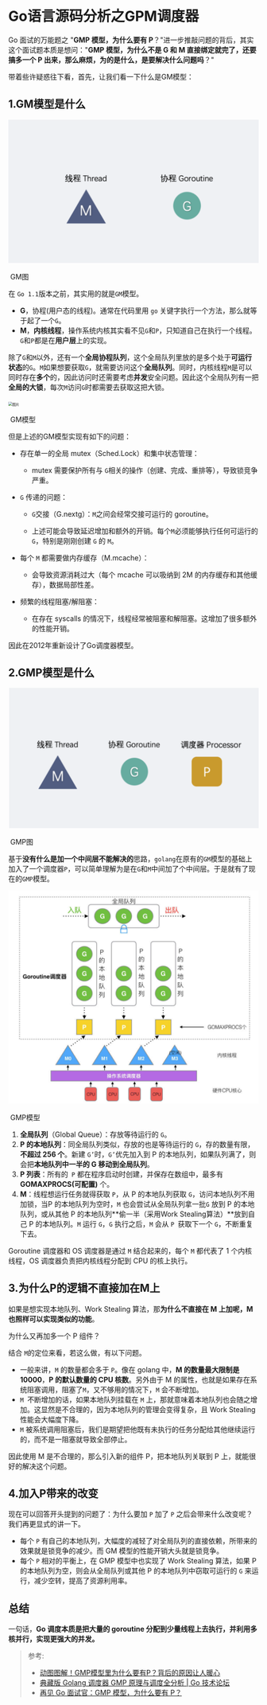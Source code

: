 # Go语言源码分析之GPM调度器

Go 面试的万能题之 "**GMP 模型，为什么要有 P**？"进一步推敲问题的背后，其实这个面试题本质是想问："**GMP 模型，为什么不是 G 和 M 直接绑定就完了，还要搞多一个 P 出来，那么麻烦，为的是什么，是要解决什么问题吗**？"

带着些许疑惑往下看，首先，让我们看一下什么是GM模型：

## 1.GM模型是什么

<img src="https://raw.githubusercontent.com/zmk-c/blogImages/master/img/20210512164910.png" alt="image-20210512164910647" style="zoom:50%;" />

​																													GM图

在 `Go 1.1`版本之前，其实用的就是`GM`模型。

- **G**，协程(用户态的线程)。通常在代码里用  `go` 关键字执行一个方法，那么就等于起了一个`G`。
- **M**，**内核线程**，操作系统内核其实看不见`G`和`P`，只知道自己在执行一个线程。`G`和`P`都是在**用户层**上的实现。

除了`G`和`M`以外，还有一个**全局协程队列**，这个全局队列里放的是多个处于**可运行状态**的`G`。`M`如果想要获取`G`，就需要访问这个**全局队列**。同时，内核线程`M`是可以同时存在**多个**的，因此访问时还需要考虑**并发**安全问题。因此这个全局队列有一把**全局的大锁**，每次`M`访问`G`时都需要去获取这把大锁。

<img src="https://mmbiz.qpic.cn/mmbiz_gif/FmVWPHrDdnnCNicPFSO8UrVpOetibsuuG23P8oL2pcUicqVKNCIMAakX36ib5CLZFjUcHeVmmdtyq31jQOMOfl4lUw/640?wx_fmt=gif&tp=webp&wxfrom=5&wx_lazy=1" alt="图片" style="zoom:50%;" />

​																														GM模型

但是上述的GM模型实现有如下的问题：

- 存在单一的全局 mutex（Sched.Lock）和集中状态管理：

  - mutex 需要保护所有与 `G`相关的操作（创建、完成、重排等），导致锁竞争严重。

- `G` 传递的问题：

  - `G`交接（G.nextg）：`M`之间会经常交接可运行的 goroutine。

  - 上述可能会导致延迟增加和额外的开销。每个` M `必须能够执行任何可运行的` G`，特别是刚刚创建 `G` 的 `M`。

- 每个 `M` 都需要做内存缓存（M.mcache）：

  - 会导致资源消耗过大（每个 mcache 可以吸纳到 2M 的内存缓存和其他缓存），数据局部性差。

- 频繁的线程阻塞/解阻塞：

  - 在存在 syscalls 的情况下，线程经常被阻塞和解阻塞。这增加了很多额外的性能开销。


因此在2012年重新设计了Go调度器模型。

## 2.GMP模型是什么

<img src="https://raw.githubusercontent.com/zmk-c/blogImages/master/img/20210512164931.png" alt="image-20210512164931081" style="zoom:50%;" />

​																														GMP图

基于**没有什么是加一个中间层不能解决的**思路，`golang`在原有的`GM`模型的基础上加入了一个调度器`P`，可以简单理解为是在`G`和`M`中间加了个中间层。于是就有了现在的`GMP`模型。

<img src="https://raw.githubusercontent.com/zmk-c/blogImages/master/img/20210512164949.png" alt="image-20210512164949073" style="zoom:50%;" />

​																									GMP模型

1. **全局队列**（Global Queue）：存放等待运行的 `G`。
2. **P 的本地队列**：同全局队列类似，存放的也是等待运行的 `G`，存的数量有限，**不超过 256 个**。新建 `G’`时，`G’`优先加入到 P 的本地队列，如果队列满了，则会把**本地队列中一半的 G 移动到全局队列**。
3. **P 列表**：所有的` P` 都在程序启动时创建，并保存在数组中，最多有 **GOMAXPROCS(可配置)** 个。
4. **M**：线程想运行任务就得获取 `P`，从 P 的本地队列获取 `G`，访问本地队列不用加锁，当P 的本地队列为空时，`M` 也会尝试从全局队列拿一批`G` 放到 P 的本地队列，或从其他 P 的本地队列**偷一半（采用Work Stealing算法）**放到自己 P 的本地队列。`M` 运行 `G`，`G` 执行之后，`M` 会从 `P `获取下一个 `G`，不断重复下去。

Goroutine 调度器和 OS 调度器是通过 `M` 结合起来的，每个 `M` 都代表了 1 个内核线程，OS 调度器负责把内核线程分配到 CPU 的核上执行。

## 3.为什么P的逻辑不直接加在M上

如果是想实现本地队列、Work Stealing 算法，那**为什么不直接在 M 上加呢，M 也照样可以实现类似的功能**。

为什么又再加多一个 P 组件？

结合 `M`的定位来看，若这么做，有以下问题。

- 一般来讲，`M` 的数量都会多于 `P`。像在 golang 中，**M 的数量最大限制是 10000**，**P 的默认数量的 CPU 核数**。另外由于 M 的属性，也就是如果存在系统阻塞调用，阻塞了`M`，又不够用的情况下，`M` 会不断增加。
- `M `不断增加的话，如果本地队列挂载在 `M` 上，那就意味着本地队列也会随之增加。这显然是不合理的，因为本地队列的管理会变得复杂，且 Work Stealing 性能会大幅度下降。
- `M` 被系统调用阻塞后，我们是期望把他既有未执行的任务分配给其他继续运行的，而不是一阻塞就导致全部停止。

因此使用 M 是不合理的，那么引入新的组件 P，把本地队列关联到 P 上，就能很好的解决这个问题。

## 4.加入P带来的改变

现在可以回答开头提到的问题了：为什么要加 `P` 加了 `P` 之后会带来什么改变呢？我们再更显式的讲一下。

- 每个 `P` 有自己的本地队列，大幅度的减轻了对全局队列的直接依赖，所带来的效果就是锁竞争的减少。而 GM 模型的性能开销大头就是锁竞争。
- 每个 `P` 相对的平衡上，在 GMP 模型中也实现了 Work Stealing 算法，如果 P 的本地队列为空，则会从全局队列或其他 P 的本地队列中窃取可运行的 `G` 来运行，减少空转，提高了资源利用率。

## 总结

一句话，**Go 调度本质是把大量的 goroutine 分配到少量线程上去执行，并利用多核并行，实现更强大的并发。**



> 参考:
>
> - [动图图解！GMP模型里为什么要有P？背后的原因让人暖心](https://mp.weixin.qq.com/s/O_GPwa71zqcpIkNdlkWYnQ)
> - [典藏版 Golang 调度器 GMP 原理与调度全分析 | Go 技术论坛 ](https://learnku.com/articles/41728)
> - [再见 Go 面试官：GMP 模型，为什么要有 P？](https://mp.weixin.qq.com/s/an7dml9NLOhqOZjEGLdEEw)
